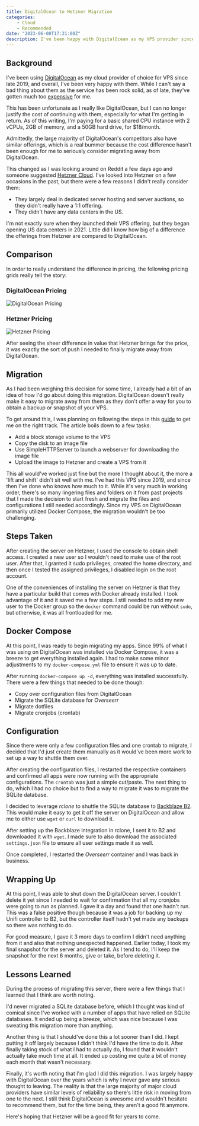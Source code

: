 ```yaml
---
title: DigitalOcean to Hetzner Migration
categories:
    - Cloud
    - Recommended
date: "2023-06-08T17:31:00Z"
description: I've been happy with DigitalOcean as my VPS provider since 2019, but their recent price increases have become too much for me.
---
```


## Background

I've been using [DigitalOcean](https://www.digitalocean.com) as my cloud provider of choice for VPS since late 2019, and overall, I've been very happy with them. While I can't say a bad thing about them as the service has been rock solid, as of late, they've gotten much too [expensive](https://www.fool.com/investing/2022/05/16/digitalocean-first-price-increase-20-percent/) for me.

This has been unfortunate as I really like DigitalOcean, but I can no longer justify the cost of continuing with them, especially for what I'm getting in return. As of this writing, I'm paying for a basic shared CPU instance with 2 vCPUs, 2GB of memory, and a 50GB hard drive, for $18/month.

Admittedly, the large majority of DigitalOcean's competitors also have similar offerings, which is a real bummer because the cost difference hasn't been enough for me to seriously consider migrating away from DigitalOcean.

This changed as I was looking around on Reddit a few days ago and someone suggested [Hetzner Cloud](https://www.hetzner.com/cloud). I've looked into Hetzner on a few occasions in the past, but there were a few reasons I didn't really consider them:

* They largely deal in dedicated server hosting and server auctions, so they didn't really have a 1:1 offering.
* They didn't have any data centers in the US.

I'm not exactly sure when they launched their VPS offering, but they began opening US data centers in 2021. Little did I know how big of a difference the offerings from Hetzner are compared to DigitalOcean.

## Comparison

In order to really understand the difference in pricing, the following pricing grids really tell the story:

### DigitalOcean Pricing

![DigitalOcean Pricing](https://cdn.levine.io/uploads/images/gallery/2023-06/do-pricing.png)

### Hetzner Pricing

![Hetzner Pricing](https://cdn.levine.io/uploads/images/gallery/2023-06/hetzner-pricing.png)

After seeing the sheer difference in value that Hetzner brings for the price, it was exactly the sort of push I needed to finally migrate away from DigitalOcean.

## Migration

As I had been weighing this decision for some time, I already had a bit of an idea of how I'd go about doing this migration. DigitalOcean doesn't really make it easy to migrate away from them as they don't offer a way for you to obtain a backup or snapshot of your VPS.

To get around this, I was planning on following the steps in this [guide](https://vpsranked.com/quickly-migrate-vps-servers-between-digitalocean-vultr-and-lunanode/) to get me on the right track. The article boils down to a few tasks:

* Add a block storage volume to the VPS
* Copy the disk to an image file
* Use SimpleHTTPServer to launch a webserver for downloading the image file
* Upload the image to Hetzner and create a VPS from it

This all would've worked just fine but the more I thought about it, the more a 'lift and shift' didn't sit well with me. I've had this VPS since 2019, and since then I've done who knows how much to it. While it's very much in working order, there's so many lingering files and folders on it from past projects that I made the decision to start fresh and migrate the files and configurations I still needed accordingly. Since my VPS on DigitalOcean primarily utilized Docker Compose, the migration wouldn't be too challenging.

## Steps Taken

After creating the server on Hetzner, I used the console to obtain shell access. I created a new user so I wouldn't need to make use of the root user. After that, I granted it sudo privileges, created the home directory, and then once I tested the assigned privileges, I disabled login on the root account.

One of the conveniences of installing the server on Hetzner is that they have a particular build that comes with Docker already installed. I took advantage of it and it saved me a few steps. I still needed to add my new user to the Docker group so the `docker` command could be run without `sudo`, but otherwise, it was all frontloaded for me.

## Docker Compose

At this point, I was ready to begin migrating my apps. Since 99% of what I was using on DigitalOcean was installed via Docker Compose, it was a breeze to get everything installed again. I had to make some minor adjustments to my `docker-compose.yml` file to ensure it was up to date.

After running `docker-compose up -d`, everything was installed successfully. There were a few things that needed to be done though:

* Copy over configuration files from DigitalOcean
* Migrate the SQLite database for *Overseerr*
* Migrate dotfiles
* Migrate cronjobs (crontab)

## Configuration

Since there were only a few configuration files and one crontab to migrate, I decided that I'd just create them manually as it would've been more work to set up a way to shuttle them over.

After creating the configuration files, I restarted the respective containers and confirmed all apps were now running with the appropriate configurations. The `crontab` was just a simple cut/paste. The next thing to do, which I had no choice but to find a way to migrate it was to migrate the SQLite database.

I decided to leverage *rclone* to shuttle the SQLite database to [Backblaze B2](https://www.backblaze.com/b2/cloud-storage.html). This would make it easy to get it off the server on DigitalOcean and allow me to either use `wget` or `curl` to download it.

After setting up the Backblaze integration in rclone, I sent it to B2 and downloaded it with `wget`. I made sure to also download the associated `settings.json` file to ensure all user settings made it as well.

Once completed, I restarted the *Overseerr* container and I was back in business.

## Wrapping Up

At this point, I was able to shut down the DigitalOcean server. I couldn't delete it yet since I needed to wait for confirmation that all my cronjobs were going to run as planned. I gave it a day and found that one hadn't run. This was a false positive though because it was a job for backing up my Unifi controller to B2, but the controller itself hadn't yet made any backups so there was nothing to do.

For good measure, I gave it 3 more days to confirm I didn't need anything from it and also that nothing unexpected happened. Earlier today, I took my final snapshot for the server and deleted it. As I tend to do, I'll keep the snapshot for the next 6 months, give or take, before deleting it.

## Lessons Learned

During the process of migrating this server, there were a few things that I learned that I think are worth noting.

I'd never migrated a SQLite database before, which I thought was kind of comical since I've worked with a number of apps that have relied on SQLite databases. It ended up being a breeze, which was nice because I was sweating this migration more than anything.

Another thing is that I should've done this a lot sooner than I did. I kept putting it off largely because I didn't think I'd have the time to do it. After finally taking stock of what I had to actually do, I found that it wouldn't actually take much time at all. It ended up costing me quite a bit of money each month that wasn't necessary.

Finally, it's worth noting that I'm glad I did this migration. I was largely happy with DigitalOcean over the years which is why I never gave any serious thought to leaving. The reality is that the large majority of major cloud providers have similar levels of reliability so there's little risk in moving from one to the next. I still think DigitalOcean is awesome and wouldn't hesitate to recommend them, but for the time being, they aren't a good fit anymore.

Here's hoping that Hetzner will be a good fit for years to come.
